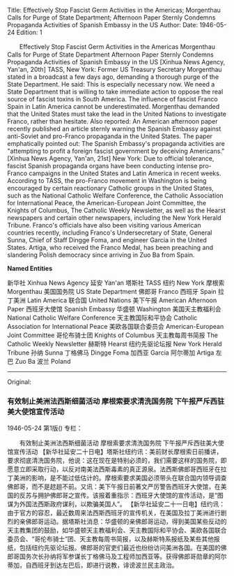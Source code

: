 Title: Effectively Stop Fascist Germ Activities in the Americas; Morgenthau Calls for Purge of State Department; Afternoon Paper Sternly Condemns Propaganda Activities of Spanish Embassy in the US
Author:
Date: 1946-05-24
Edition: 1

　　Effectively Stop Fascist Germ Activities in the Americas
    Morgenthau Calls for Purge of State Department
    Afternoon Paper Sternly Condemns Propaganda Activities of Spanish Embassy in the US
    [Xinhua News Agency, Yan'an, 20th] TASS, New York: Former US Treasury Secretary Morgenthau stated in a broadcast a few days ago, demanding a thorough purge of the State Department. He said: This is especially necessary now. We need a State Department that is willing to take immediate action to oppose the real source of fascist toxins in South America. The influence of fascist Franco Spain in Latin America cannot be underestimated. Morgenthau demanded that the United States must take the lead in the United Nations to investigate Franco, rather than hesitate.
    Also reported: An American afternoon paper recently published an article sternly warning the Spanish Embassy against anti-Soviet and pro-Franco propaganda in the United States. The paper emphatically pointed out: The Spanish Embassy's propaganda activities are "attempting to profit a foreign fascist government by deceiving Americans."
    [Xinhua News Agency, Yan'an, 21st] New York: Due to official tolerance, fascist Spanish propaganda organs have been conducting intense pro-Franco campaigns in the United States and Latin America in recent weeks. According to TASS, the pro-Franco movement in Washington is being encouraged by certain reactionary Catholic groups in the United States, such as the National Catholic Welfare Conference, the Catholic Association for International Peace, the American-European Joint Committee, the Knights of Columbus, The Catholic Weekly Newsletter, as well as the Hearst newspapers and certain other newspapers, including the New York Herald Tribune. Franco's officials have also been visiting various American countries recently, including Franco's Undersecretary of State, General Sunna, Chief of Staff Dingge Foma, and engineer Garcia in the United States. Artiga, who received the Franco Medal, has been preaching and slandering Polish democracy since arriving in Zuo Ba from Spain.

 

**Named Entities**

 

新华社    Xinhua News Agency
延安    Yan'an
塔斯社    TASS
纽约    New York
摩根索    Morgenthau
美国国务院  US State Department
佛郎哥  Franco
西班牙    Spain
拉丁美洲  Latin America
联合国    United Nations
美下午报  American Afternoon Paper
西班牙大使馆 Spanish Embassy
华盛顿    Washington
美国天主教福利会 National Catholic Welfare Conference
天主教国际和平协会   Catholic Association for International Peace
美欧各国联合委员会 American-European Joint Committee
哥伦布骑士团  Knights of Columbus
天主教每周书简报 The Catholic Weekly Newsletter
赫斯特    Hearst
纽约先驱论坛报  New York Herald Tribune
孙纳  Sunna
丁格佛马 Dingge Foma
加西亚  Garcia
阿尔蒂加   Artiga
左巴  Zuo Ba
波兰   Poland



<hr /> 

Original: 


### 有效制止美洲法西斯细菌活动  摩根索要求清洗国务院  下午报严斥西驻美大使馆宣传活动

1946-05-24
第1版()
专栏：

　　有效制止美洲法西斯细菌活动
    摩根索要求清洗国务院
    下午报严斥西驻美大使馆宣传活动
    【新华社延安二十日电】塔斯社纽约讯：美前财长摩根索日前播讲，要求彻底清洗国务院，他说：这在现在是特别必须的，我们需要这样的国务院，即愿意立即采取行动，以反对南美法西斯毒素的真正源泉。法西斯佛郎哥西班牙在拉丁美洲的影响，是不能过低估计的。摩根索要求美国必须带头在联合国内领导调查佛郎哥，而不是趑趄不前。又讯：美下午报日前著文严厉警告西班牙大使馆，在美国的反苏与拥护佛郎哥之宣传。该报着重指示：西班牙大使馆的宣传活动，是“图谋为外国法西斯政府谋利，以欺骗美国人”。
    【新华社延安二十一日电】纽约讯：由于官方的容忍，最近数周来法西斯西班牙的宣传机关，在美国及拉丁美洲进行剧烈的亲佛郎哥运动。据塔斯社消息：华盛顿的亲佛郎哥运动，得到美国某些反动的天主教集团的鼓励，如华盛顿天主教福利会、天主教国际和平协会、美欧各国联合委员会、“哥伦布骑士”团、天主教每周书简报，以及赫斯特系报纸及某些其他报纸，包括纽约先驱论坛报。佛郎哥的官吏们最近也纷纷访问美洲各国。在美国的佛郎哥国务次长孙纳将军参谋长丁格佛马及工程师加西亚等。获得佛郎哥勋章的阿尔蒂加，自西班牙到达左巴后，即进行说教，诽谤波兰民主政治。
